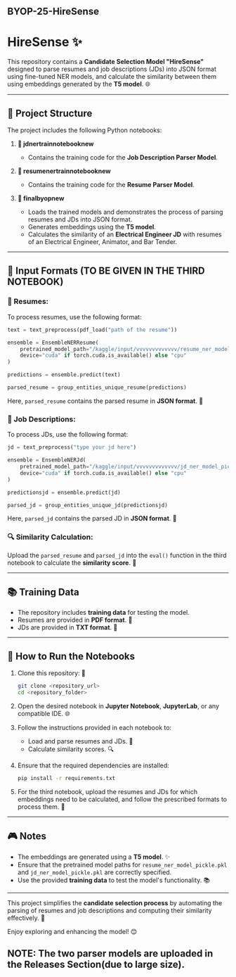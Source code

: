 ## BYOP-25-HireSense

# HireSense ✨

This repository contains a **Candidate Selection Model "HireSense"** designed to parse resumes and job descriptions (JDs) into JSON format using fine-tuned NER models, and calculate the similarity between them using embeddings generated by the **T5 model**. 🌐

---

## 🔢 Project Structure
The project includes the following Python notebooks:

1. **📄 jdnertrainnotebooknew**
   - Contains the training code for the **Job Description Parser Model**.

2. **📄 resumenertrainnotebooknew**
   - Contains the training code for the **Resume Parser Model**.

3. **📄 finalbyopnew**
   - Loads the trained models and demonstrates the process of parsing resumes and JDs into JSON format.
   - Generates embeddings using the **T5 model**.
   - Calculates the similarity of an **Electrical Engineer JD** with resumes of an Electrical Engineer, Animator, and Bar Tender.

---

## 📂 Input Formats (TO BE GIVEN IN THE THIRD NOTEBOOK)
### 🔑 Resumes:
To process resumes, use the following format:
```python
text = text_preprocess(pdf_load("path of the resume"))

ensemble = EnsembleNERResume(
    pretrained_model_path="/kaggle/input/vvvvvvvvvvvvv/resume_ner_model_pickle.pkl",
    device="cuda" if torch.cuda.is_available() else "cpu"
)

predictions = ensemble.predict(text)

parsed_resume = group_entities_unique_resume(predictions)
```
Here, `parsed_resume` contains the parsed resume in **JSON format**. 🔐

### 🔑 Job Descriptions:
To process JDs, use the following format:
```python
jd = text_preprocess("type your jd here")

ensemble = EnsembleNERJd(
    pretrained_model_path="/kaggle/input/vvvvvvvvvvvvv/jd_ner_model_pickle.pkl",
    device="cuda" if torch.cuda.is_available() else "cpu"
)

predictionsjd = ensemble.predict(jd)

parsed_jd = group_entities_unique_jd(predictionsjd)
```
Here, `parsed_jd` contains the parsed JD in **JSON format**. 🔐

### 🔍 Similarity Calculation:
Upload the `parsed_resume` and `parsed_jd` into the `eval()` function in the third notebook to calculate the **similarity score**. 🔎

---

## 📚 Training Data
- The repository includes **training data** for testing the model.
- Resumes are provided in **PDF format**. 📄
- JDs are provided in **TXT format**. 📄

---

## 📝 How to Run the Notebooks
1. Clone this repository: 🔧
   ```bash
   git clone <repository_url>
   cd <repository_folder>
   ```

2. Open the desired notebook in **Jupyter Notebook**, **JupyterLab**, or any compatible IDE. 🌐

3. Follow the instructions provided in each notebook to:
   - Load and parse resumes and JDs. 🔑
   - Calculate similarity scores. 🔍

4. Ensure that the required dependencies are installed:
   ```bash
   pip install -r requirements.txt
   ```

5. For the third notebook, upload the resumes and JDs for which embeddings need to be calculated, and follow the prescribed formats to process them. 🔄

---

## 🎮 Notes
- The embeddings are generated using a **T5 model**. ✨
- Ensure that the pretrained model paths for `resume_ner_model_pickle.pkl` and `jd_ner_model_pickle.pkl` are correctly specified.
- Use the provided **training data** to test the model's functionality. 📚

---

This project simplifies the **candidate selection process** by automating the parsing of resumes and job descriptions and computing their similarity effectively. 🚀

Enjoy exploring and enhancing the model! 😊

## NOTE: The two parser models are uploaded in the Releases Section(due to large size).
